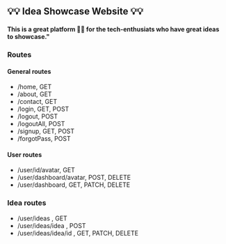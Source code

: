 ## 💡💡 Idea Showcase Website 💡💡

#### This is a great platform 🧑‍💻 for the tech-enthusiats who have great ideas to showcase."

### Routes

#### General routes

-   /home, GET
-   /about, GET
-   /contact, GET
-   /login, GET, POST
-   /logout, POST
-   /logoutAll, POST
-   /signup, GET, POST
-   /forgotPass, POST

#### User routes

-   /user/id/avatar, GET
-   /user/dashboard/avatar, POST, DELETE
-   /user/dashboard, GET, PATCH, DELETE

### Idea routes

-   /user/ideas , GET
-   /user/ideas/idea , POST
-   /user/ideas/idea/id , GET, PATCH, DELETE
